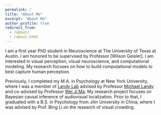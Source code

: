 ```yaml
---
permalink: /
title: "About Me"
excerpt: "About Me"
author_profile: true
redirect_from: 
  - /about/
  - /about.html
---
```


I am a first year PhD student in Neuroscience at The University of Texas at Austin. I am honored to be supervised by Professor [Wilson Geisler]. I am interested in visual perception, visual neuroscience, and computational modeling. My research focuses on how to build computational models to best capture human perception.

Previously, I completed my M.A. in Psychology at New York University, where I was a member of [Landy Lab](http://wp.nyu.edu/landylab) advised by Professor [Michael Landy](https://as.nyu.edu/faculty/michael-s-landy.html) and co-advised by Professor [Wei Ji Ma](https://as.nyu.edu/faculty/weiji-ma.html). My research project focuses on Bayesian causal inference of audiovisual localization. Prior to that, I graduated with a B.S. in Psychology from Jilin University in China, where I was advised by Prof. Bing Li on the research of visual crowding.
